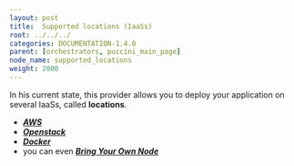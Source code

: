 ```yaml
---
layout: post
title:  Supported locations (IaaSs)
root: ../../../
categories: DOCUMENTATION-1.4.0
parent: [orchestrators, puccini_main_page]
node_name: supported_locations
weight: 2000
---
```


In his current state, this provider allows you to deploy your application on several IaaSs, called __locations__.  

 - [***AWS***](#/documentation/1.4.0/orchestrators/puccini/location_aws.html)
 - [***Openstack***](#/documentation/1.4.0/orchestrators/puccini/location_openstack.html)
 - [***Docker***](#/documentation/1.4.0/orchestrators/puccini/location_docker.html)
 - you can even [***Bring Your Own Node***](#/documentation/1.4.0/orchestrators/puccini/location_byon.html)
